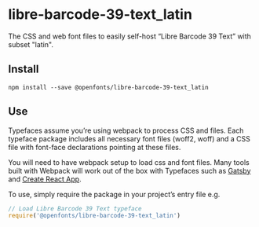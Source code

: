 
# libre-barcode-39-text_latin

The CSS and web font files to easily self-host “Libre Barcode 39 Text” with subset "latin".

## Install

`npm install --save @openfonts/libre-barcode-39-text_latin`

## Use

Typefaces assume you’re using webpack to process CSS and files. Each typeface
package includes all necessary font files (woff2, woff) and a CSS file with
font-face declarations pointing at these files.

You will need to have webpack setup to load css and font files. Many tools built
with Webpack will work out of the box with Typefaces such as [Gatsby](https://github.com/gatsbyjs/gatsby)
and [Create React App](https://github.com/facebookincubator/create-react-app).

To use, simply require the package in your project’s entry file e.g.

```javascript
// Load Libre Barcode 39 Text typeface
require('@openfonts/libre-barcode-39-text_latin')
```
